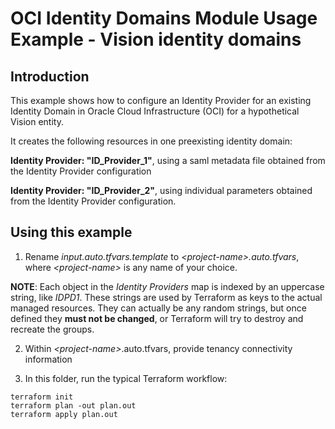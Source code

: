 # OCI Identity Domains Module Usage Example - Vision identity domains
## Introduction

This example shows how to configure an Identity Provider for an existing Identity Domain in Oracle Cloud Infrastructure (OCI) for a hypothetical Vision entity.

It creates the following resources in one preexisting identity domain:

  **Identity Provider:  "ID_Provider_1"**, using a saml metadata file obtained from the Identity Provider configuration

  **Identity Provider:  "ID_Provider_2"**, using individual parameters obtained from the Identity Provider configuration.


## Using this example
1. Rename *input.auto.tfvars.template* to *\<project-name\>.auto.tfvars*, where *\<project-name\>* is any name of your choice. 

**NOTE**: Each object in the *Identity Providers* map is indexed by an uppercase string, like *IDPD1*. These strings are used by Terraform as keys to the actual managed resources. They can actually be any random strings, but once defined they **must not be changed**, or Terraform will try to destroy and recreate the groups.

2. Within *\<project-name\>*.auto.tfvars, provide tenancy connectivity information

3. In this folder, run the typical Terraform workflow:
```
terraform init
terraform plan -out plan.out
terraform apply plan.out
```